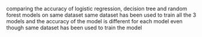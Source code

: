comparing the accuracy of logistic regression, decision tree and random forest models
on same dataset same dataset has been used to train all the 3 models and the accuracy 
of the model is different for each model even though same dataset has been used to train the model
